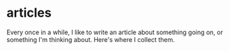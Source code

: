 # articles
Every once in a while, I like to write an article about something going on, or something I'm thinking about. Here's where I collect them. 
